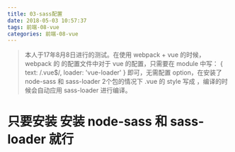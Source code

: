 ```yaml
---
title: 03-sass配置
date: 2018-05-03 10:57:37
tags: 前端-08-vue
categories: 前端-08-vue
---
```

> 本人于17年8月8日进行的测试。在使用 webpack + vue 的时候，webpack 的 的配置文件中对于 vue 的配置，只需要在 module 中写： { text: /\.vue$/, loader: 'vue-loader' } 即可，无需配置 option，在安装了 node-sass 和 sass-loader 2个包的情况下 .vue 的 style 写成 <style lang="scss"> </style>，编译的时候会自动应用 sass-loader 进行编译。

# 只要安装 安装 node-sass 和 sass-loader 就行